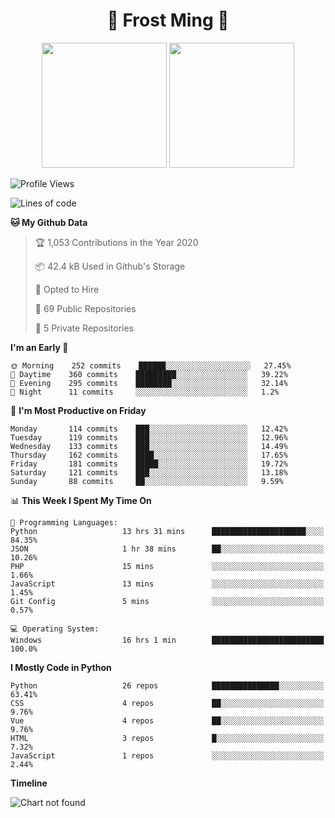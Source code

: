 <h1 align="center">🦄 Frost Ming 🐍</h1>

<p align="center">
  <img height="200" src="https://github-readme-stats.vercel.app/api?username=frostming&show_icons=true&theme=dracula&include_all_commits=true" />
  <img height="200" src="https://github-readme-stats.vercel.app/api/top-langs/?username=frostming&theme=dracula&show_icons=true" />
</p>

<!--START_SECTION:waka-->
![Profile Views](http://img.shields.io/badge/Profile%20Views-15-blue)

![Lines of code](https://img.shields.io/badge/From%20Hello%20World%20I%27ve%20Written-12.3%20million%20lines%20of%20code-blue)

**🐱 My Github Data** 

> 🏆 1,053 Contributions in the Year 2020
 > 
> 📦 42.4 kB Used in Github's Storage 
 > 
> 💼 Opted to Hire
 > 
> 📜 69 Public Repositories
 > 
> 🔑 5 Private Repositories 

**I'm an Early 🐤** 

```text
🌞 Morning    252 commits    ██████░░░░░░░░░░░░░░░░░░░   27.45% 
🌆 Daytime    360 commits    █████████░░░░░░░░░░░░░░░░   39.22% 
🌃 Evening    295 commits    ████████░░░░░░░░░░░░░░░░░   32.14% 
🌙 Night      11 commits     ░░░░░░░░░░░░░░░░░░░░░░░░░   1.2%

```
📅 **I'm Most Productive on Friday** 

```text
Monday       114 commits    ███░░░░░░░░░░░░░░░░░░░░░░   12.42% 
Tuesday      119 commits    ███░░░░░░░░░░░░░░░░░░░░░░   12.96% 
Wednesday    133 commits    ███░░░░░░░░░░░░░░░░░░░░░░   14.49% 
Thursday     162 commits    ████░░░░░░░░░░░░░░░░░░░░░   17.65% 
Friday       181 commits    █████░░░░░░░░░░░░░░░░░░░░   19.72% 
Saturday     121 commits    ███░░░░░░░░░░░░░░░░░░░░░░   13.18% 
Sunday       88 commits     ██░░░░░░░░░░░░░░░░░░░░░░░   9.59%

```


📊 **This Week I Spent My Time On** 

```text
💬 Programming Languages: 
Python                   13 hrs 31 mins      █████████████████████░░░░   84.35% 
JSON                     1 hr 38 mins        ██░░░░░░░░░░░░░░░░░░░░░░░   10.26% 
PHP                      15 mins             ░░░░░░░░░░░░░░░░░░░░░░░░░   1.66% 
JavaScript               13 mins             ░░░░░░░░░░░░░░░░░░░░░░░░░   1.45% 
Git Config               5 mins              ░░░░░░░░░░░░░░░░░░░░░░░░░   0.57%

💻 Operating System: 
Windows                  16 hrs 1 min        █████████████████████████   100.0%

```

**I Mostly Code in Python** 

```text
Python                   26 repos            ███████████████░░░░░░░░░░   63.41% 
CSS                      4 repos             ██░░░░░░░░░░░░░░░░░░░░░░░   9.76% 
Vue                      4 repos             ██░░░░░░░░░░░░░░░░░░░░░░░   9.76% 
HTML                     3 repos             █░░░░░░░░░░░░░░░░░░░░░░░░   7.32% 
JavaScript               1 repos             ░░░░░░░░░░░░░░░░░░░░░░░░░   2.44%

```


**Timeline**

![Chart not found](https://github.com/frostming/frostming/blob/master/charts/bar_graph.png) 


<!--END_SECTION:waka-->
